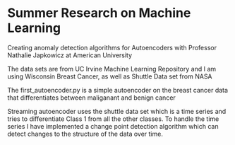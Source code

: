 # Summer Research on Machine Learning 

Creating anomaly detection algorithms for Autoencoders with Professor Nathalie Japkowicz at American University

The data sets are from UC Irvine Machine Learning Repository and I am using Wisconsin Breast Cancer, as well as Shuttle Data set from NASA

The first_autoencoder.py is a simple autoencoder on the breast cancer data that differentiates between maliganant and benign cancer

Streaming autoencoder uses the shuttle data set which is a time series and tries to differentiate Class 1 from all the other classes. To handle the time series I have implemented a change point detection algorithm which can detect changes to the structure of the data over time.
